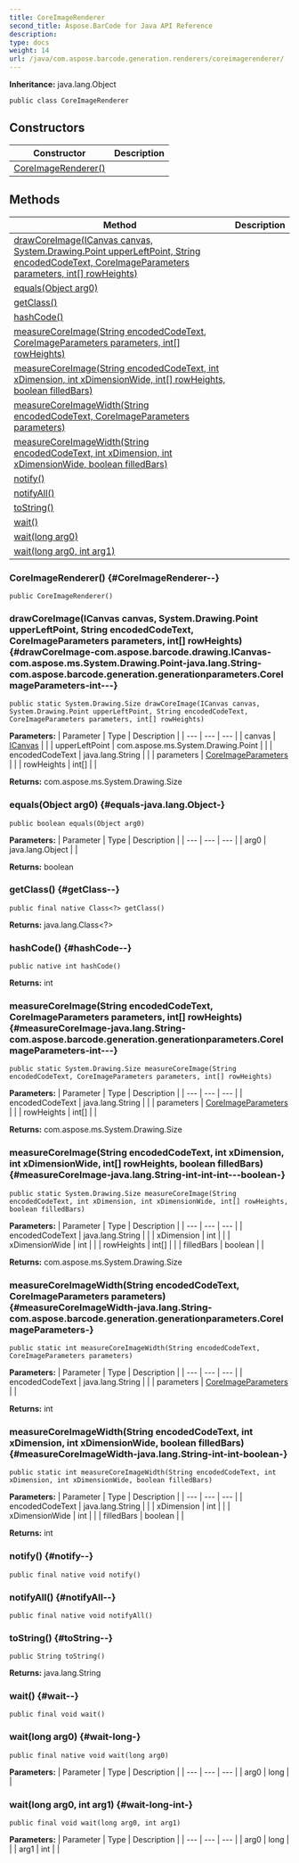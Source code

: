 ```yaml
---
title: CoreImageRenderer
second_title: Aspose.BarCode for Java API Reference
description: 
type: docs
weight: 14
url: /java/com.aspose.barcode.generation.renderers/coreimagerenderer/
---
```

**Inheritance:**
java.lang.Object
```
public class CoreImageRenderer
```
## Constructors

| Constructor | Description |
| --- | --- |
| [CoreImageRenderer()](#CoreImageRenderer--) |  |
## Methods

| Method | Description |
| --- | --- |
| [drawCoreImage(ICanvas canvas, System.Drawing.Point upperLeftPoint, String encodedCodeText, CoreImageParameters parameters, int[] rowHeights)](#drawCoreImage-com.aspose.barcode.drawing.ICanvas-com.aspose.ms.System.Drawing.Point-java.lang.String-com.aspose.barcode.generation.generationparameters.CoreImageParameters-int---) |  |
| [equals(Object arg0)](#equals-java.lang.Object-) |  |
| [getClass()](#getClass--) |  |
| [hashCode()](#hashCode--) |  |
| [measureCoreImage(String encodedCodeText, CoreImageParameters parameters, int[] rowHeights)](#measureCoreImage-java.lang.String-com.aspose.barcode.generation.generationparameters.CoreImageParameters-int---) |  |
| [measureCoreImage(String encodedCodeText, int xDimension, int xDimensionWide, int[] rowHeights, boolean filledBars)](#measureCoreImage-java.lang.String-int-int-int---boolean-) |  |
| [measureCoreImageWidth(String encodedCodeText, CoreImageParameters parameters)](#measureCoreImageWidth-java.lang.String-com.aspose.barcode.generation.generationparameters.CoreImageParameters-) |  |
| [measureCoreImageWidth(String encodedCodeText, int xDimension, int xDimensionWide, boolean filledBars)](#measureCoreImageWidth-java.lang.String-int-int-boolean-) |  |
| [notify()](#notify--) |  |
| [notifyAll()](#notifyAll--) |  |
| [toString()](#toString--) |  |
| [wait()](#wait--) |  |
| [wait(long arg0)](#wait-long-) |  |
| [wait(long arg0, int arg1)](#wait-long-int-) |  |
### CoreImageRenderer() {#CoreImageRenderer--}
```
public CoreImageRenderer()
```


### drawCoreImage(ICanvas canvas, System.Drawing.Point upperLeftPoint, String encodedCodeText, CoreImageParameters parameters, int[] rowHeights) {#drawCoreImage-com.aspose.barcode.drawing.ICanvas-com.aspose.ms.System.Drawing.Point-java.lang.String-com.aspose.barcode.generation.generationparameters.CoreImageParameters-int---}
```
public static System.Drawing.Size drawCoreImage(ICanvas canvas, System.Drawing.Point upperLeftPoint, String encodedCodeText, CoreImageParameters parameters, int[] rowHeights)
```




**Parameters:**
| Parameter | Type | Description |
| --- | --- | --- |
| canvas | [ICanvas](../../com.aspose.barcode.drawing/icanvas) |  |
| upperLeftPoint | com.aspose.ms.System.Drawing.Point |  |
| encodedCodeText | java.lang.String |  |
| parameters | [CoreImageParameters](../../com.aspose.barcode.generation.generationparameters/coreimageparameters) |  |
| rowHeights | int[] |  |

**Returns:**
com.aspose.ms.System.Drawing.Size
### equals(Object arg0) {#equals-java.lang.Object-}
```
public boolean equals(Object arg0)
```




**Parameters:**
| Parameter | Type | Description |
| --- | --- | --- |
| arg0 | java.lang.Object |  |

**Returns:**
boolean
### getClass() {#getClass--}
```
public final native Class<?> getClass()
```




**Returns:**
java.lang.Class<?>
### hashCode() {#hashCode--}
```
public native int hashCode()
```




**Returns:**
int
### measureCoreImage(String encodedCodeText, CoreImageParameters parameters, int[] rowHeights) {#measureCoreImage-java.lang.String-com.aspose.barcode.generation.generationparameters.CoreImageParameters-int---}
```
public static System.Drawing.Size measureCoreImage(String encodedCodeText, CoreImageParameters parameters, int[] rowHeights)
```




**Parameters:**
| Parameter | Type | Description |
| --- | --- | --- |
| encodedCodeText | java.lang.String |  |
| parameters | [CoreImageParameters](../../com.aspose.barcode.generation.generationparameters/coreimageparameters) |  |
| rowHeights | int[] |  |

**Returns:**
com.aspose.ms.System.Drawing.Size
### measureCoreImage(String encodedCodeText, int xDimension, int xDimensionWide, int[] rowHeights, boolean filledBars) {#measureCoreImage-java.lang.String-int-int-int---boolean-}
```
public static System.Drawing.Size measureCoreImage(String encodedCodeText, int xDimension, int xDimensionWide, int[] rowHeights, boolean filledBars)
```




**Parameters:**
| Parameter | Type | Description |
| --- | --- | --- |
| encodedCodeText | java.lang.String |  |
| xDimension | int |  |
| xDimensionWide | int |  |
| rowHeights | int[] |  |
| filledBars | boolean |  |

**Returns:**
com.aspose.ms.System.Drawing.Size
### measureCoreImageWidth(String encodedCodeText, CoreImageParameters parameters) {#measureCoreImageWidth-java.lang.String-com.aspose.barcode.generation.generationparameters.CoreImageParameters-}
```
public static int measureCoreImageWidth(String encodedCodeText, CoreImageParameters parameters)
```




**Parameters:**
| Parameter | Type | Description |
| --- | --- | --- |
| encodedCodeText | java.lang.String |  |
| parameters | [CoreImageParameters](../../com.aspose.barcode.generation.generationparameters/coreimageparameters) |  |

**Returns:**
int
### measureCoreImageWidth(String encodedCodeText, int xDimension, int xDimensionWide, boolean filledBars) {#measureCoreImageWidth-java.lang.String-int-int-boolean-}
```
public static int measureCoreImageWidth(String encodedCodeText, int xDimension, int xDimensionWide, boolean filledBars)
```




**Parameters:**
| Parameter | Type | Description |
| --- | --- | --- |
| encodedCodeText | java.lang.String |  |
| xDimension | int |  |
| xDimensionWide | int |  |
| filledBars | boolean |  |

**Returns:**
int
### notify() {#notify--}
```
public final native void notify()
```




### notifyAll() {#notifyAll--}
```
public final native void notifyAll()
```




### toString() {#toString--}
```
public String toString()
```




**Returns:**
java.lang.String
### wait() {#wait--}
```
public final void wait()
```




### wait(long arg0) {#wait-long-}
```
public final native void wait(long arg0)
```




**Parameters:**
| Parameter | Type | Description |
| --- | --- | --- |
| arg0 | long |  |

### wait(long arg0, int arg1) {#wait-long-int-}
```
public final void wait(long arg0, int arg1)
```




**Parameters:**
| Parameter | Type | Description |
| --- | --- | --- |
| arg0 | long |  |
| arg1 | int |  |


